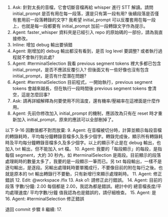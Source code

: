 1. Ask: 針對太長的音檔，它會切斷音檔再給 whisper 進行 STT 解讀。請問 initial_prompt 是否有用在每一段落，還是只有第一段有用? 後續段落是否僅有套用前一段落轉錄的文字? 我希望 initial_prompt 可以反覆套用在每一段上，也就是每一段都要有 initial_prompt 加前一段轉錄文字作為提示。
2. Agent: faster_whisper 資料夾是已經引入 repo 的原始碼的一部份，請為我直接修改。
3. Inline: 增加 debug 輸出要偵錯
4. Agent: 剛增加的 debug 輸出都沒有看到，是否 log level 要調整? 或者執行過程就不會執行到此處?
5. Agent: #terminalSelection 我看 previous segment tokens 裡大多都已包含 initial_prompt，是否不應該反覆引入? 但後面又有一些好像也沒有包含 initial_prompt，是否有什麼潛在問題?
6. Agent: #terminalSelection 目前程式，一開始執行，previous segment tokens 會越來越長，但在執行一段時間後 previous segment tokens 會清空，這是怎麼回事?
7. Ask: 請再詳細解釋為何要使用不同溫度，還有機率/壓縮率在這裡面是什麼作用。
8. Agent: 先前你修改加入 initial_prompt 的機制，應該改為只有在 reset 時才重新加入 initial_prompt，原來的應該可以全部刪掉了。

以下 9-16 因數值都不對而放棄:
9.  Agent: 在音檔被切分時，計算並顯示每段音檔的轉錄耗時，平均每分鐘轉錄音檔多久及多少個字。轉錄完成後，顯示所有轉錄耗時及平均每分鐘轉錄音檔多久及多少個字。以上的顯示不止是在 debug 輸出，也加入 txt 輸出，但不能加入 srt 檔。
10. Agent: 我要的「每段顯示」的每段，是指每個 segment，大約 30 秒內，如 #terminalSelection 是兩段。目前顯示的段落處理耗時的數量太多了，我要的是一段顯示一筆而已。另 txt 每段輸出，一樣不是逐句輸出，是逐段。另輸出處理耗時要單獨成行，不要像目前的附在每行之後。也就是原本的 txt 輸出轉錄行不要動，只有新增行來顯示處理耗時。
11. Agent: 修正錯誤
12. Edit: @workspace /fix
13. Ask o1: 請修正此行錯誤。
14. Agent: 目前的段落 字數/分鐘: 2.00 每個都是 2.00，我認為都是錯誤。總計中的 總音檔長度/平均處理速度/ 平均字數/分鐘 值我認為也是錯誤的，請仔細檢查。
15. Agent: 是
16. Agent: #terminalSelection 修正錯誤

退回 commit 步驟 8 繼續:
17. 
